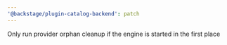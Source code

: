```yaml
---
'@backstage/plugin-catalog-backend': patch
---
```


Only run provider orphan cleanup if the engine is started in the first place
